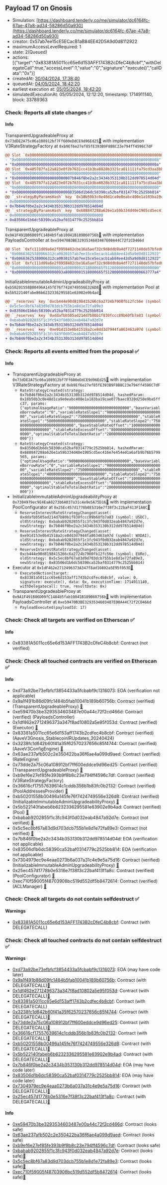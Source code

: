 ## Payload 17 on Gnosis

- Simulation: [https://dashboard.tenderly.co/me/simulator/dc6164fc-67ae-47a8-ad34-58286d50a930](https://dashboard.tenderly.co/me/simulator/dc6164fc-67ae-47a8-ad34-58286d50a930)
- creator: 0x57ab7ee15cE5ECacB1aB84EE42D5A9d0d8112922
- maximumAccessLevelRequired: 1
- state: 2(Queued)
- actions: [{"target":"0x83381A5011cc65e6d153AFF1743B2cDfeC4b8cbf","withDelegateCall":true,"accessLevel":1,"value":"0","signature":"execute()","callData":"0x"}]
- createdAt: [30/04/2024, 17:38:40](https://gnosisscan.io/tx/0xef63da8488ef80ab8918e9a528fe6396d472430c077b6d20a805b3005ab55941)
- queuedAt: [04/05/2024, 18:42:20](https://gnosisscan.io/tx/0x0efb65409164c36b8d4a0395d8ffcc03ed7dabea2bcd58ceb75ca81cdac0c63e)
- earliest execution at: [05/05/2024, 18:42:20](https://www.epochconverter.com/countdown?q=1714934540)
- simulatedExecutionAt: 05/05/2024, 12:12:20, timestamp: 1714911140, block: 33789363
### Check: Reports all state changes :white_check_mark:

#### Info


TransparentUpgradeableProxy at `0x73dDE2A75c06a108912bf7Ff600eDdCE9d96Ed25`[:ghost:](https://github.com/bgd-labs/aave-address-book "AaveV3Gnosis.RATES_FACTORY") with implementation V3RateStrategyFactory at `0xb9Ef6e27ef85fE393B9F8B8C23e794ff4596C7dF`
```diff
@@ Slot `0x0000000000000000000000000000000000000000000000000000000000000002` @@
- "0x0000000000000000000000000000000000000000000000000000000000000008"
+ "0x000000000000000000000000000000000000000000000000000000000000000a"
@@ Slot `0x405787fa12a823e0f2b7631cc41b3ba8828b3321ca811111fa75cd3aa3bb5ad6` @@
- "0x0000000000000000000000000000000000000000000000000000000000000000"
+ "0x0000000000000000000000007b846f0be2a2c3434b353130b312dd978514d04d"
@@ Slot `0x405787fa12a823e0f2b7631cc41b3ba8828b3321ca811111fa75cd3aa3bb5ad7` @@
- "0x0000000000000000000000000000000000000000000000000000000000000000"
+ "0x00000000000000000000000083506d1b6dc58390ca52baf0314779c2525bb814"
@@ `_strategyByParamsHash` key `0x18b50b3c0e48d1ca9e0eabc400e1a183ba19cae077baec0320d250e9ba5ffc37` @@
- 0x0000000000000000000000000000000000000000
+ 0x7b846f0be2a2c3434b353130b312dd978514d04d
@@ `_strategyByParamsHash` key `0x688847288a626e1a59b334d40e1905cd5ec416e7e454ed1a6afb9b76b5799565` @@
- 0x0000000000000000000000000000000000000000
+ 0x83506d1b6dc58390ca52baf0314779c2525bb814
```

TransparentUpgradeableProxy at `0x9A1F491B86D09fC1484b5fab10041B189B60756b`[:ghost:](https://github.com/bgd-labs/aave-address-book "GovernanceV3Gnosis.PAYLOADS_CONTROLLER") with implementation PayloadsController at `0xe59470B3BE3293534603487E00A44C72f2CD466d`
```diff
@@ Slot `0xfc111d09a6e2f0958402cbe16a5aef32c9d8ddb9a4df7271140de57bfed6525a` @@
- "0x00663625380066312ca0020157ab7ee15ce5ecacb1ab84ee42d5a9d0d8112922"
+ "0x00663625380066312ca0030157ab7ee15ce5ecacb1ab84ee42d5a9d0d8112922"
@@ Slot `0xfc111d09a6e2f0958402cbe16a5aef32c9d8ddb9a4df7271140de57bfed6525b` @@
- "0x000000000000000000093a80000001518000665f512000000000000000000000"
+ "0x000000000000000000093a80000001518000665f5120000000000000663777a4"
```

InitializableImmutableAdminUpgradeabilityProxy at `0xb50201558B00496A145fE76f7424749556E326D8`[:ghost:](https://github.com/bgd-labs/aave-address-book "AaveV3Gnosis.POOL") with implementation Pool at `0x5b522140fabeB6b6232336295581e63902e9b4ad`[:ghost:](https://github.com/bgd-labs/aave-address-book "AaveV3Gnosis.POOL_IMPL")
```diff
@@ `_reserves` key `0xcb444e90d8198415266c6a2724b7900fb12fc56e (symbol: EURe).interestRateStrategyAddress` @@
- 0x5c5ec8bf67a83d9d703dcb755b1e8d1e72fa89e3
+ 0x83506d1b6dc58390ca52baf0314779c2525bb814
@@ `_reserves` key `0xddafbb505ad214d7b80b1f830fccc89b60fb7a83 (symbol: USDC).interestRateStrategyAddress` @@
- 0xbabab9202855f1c3fc943f0d032eab4847a92d7e
+ 0x7b846f0be2a2c3434b353130b312dd978514d04d
@@ `_reserves` key `0xe91d153e0b41518a2ce8dd3d7944fa863463a97d (symbol: WXDAI).interestRateStrategyAddress` @@
- 0xbabab9202855f1c3fc943f0d032eab4847a92d7e
+ 0x7b846f0be2a2c3434b353130b312dd978514d04d
```


### Check: Reports all events emitted from the proposal :white_check_mark:

#### Info

- TransparentUpgradeableProxy at `0x73dDE2A75c06a108912bf7Ff600eDdCE9d96Ed25`[:ghost:](https://github.com/bgd-labs/aave-address-book "AaveV3Gnosis.RATES_FACTORY") with implementation V3RateStrategyFactory at `0xb9Ef6e27ef85fE393B9F8B8C23e794ff4596C7dF`
  - `RateStrategyCreated(strategy: 0x7b846f0be2a2c3434b353130b312dd978514d04d, hashedParam: 0x18b50b3c0e48d1ca9e0eabc400e1a183ba19cae077baec0320d250e9ba5ffc37, params: {"optimalUsageRatio":"900000000000000000000000000","baseVariableBorrowRate":"0","variableRateSlope1":"90000000000000000000000000","variableRateSlope2":"750000000000000000000000000","stableRateSlope1":"50000000000000000000000000","stableRateSlope2":"750000000000000000000000000","baseStableRateOffset":"10000000000000000000000000","stableRateExcessOffset":"80000000000000000000000000","optimalStableToTotalDebtRatio":"200000000000000000000000000"})`
  - `RateStrategyCreated(strategy: 0x83506d1b6dc58390ca52baf0314779c2525bb814, hashedParam: 0x688847288a626e1a59b334d40e1905cd5ec416e7e454ed1a6afb9b76b5799565, params: {"optimalUsageRatio":"900000000000000000000000000","baseVariableBorrowRate":"0","variableRateSlope1":"90000000000000000000000000","variableRateSlope2":"750000000000000000000000000","stableRateSlope1":"40000000000000000000000000","stableRateSlope2":"750000000000000000000000000","baseStableRateOffset":"10000000000000000000000000","stableRateExcessOffset":"80000000000000000000000000","optimalStableToTotalDebtRatio":"200000000000000000000000000"})`
- InitializableImmutableAdminUpgradeabilityProxy at `0x7304979ec9E4EaA0273b6A037a31c4e9e5A75D16`[:ghost:](https://github.com/bgd-labs/aave-address-book "AaveV3Gnosis.POOL_CONFIGURATOR") with implementation PoolConfigurator at `0x25Ec457d1778b0E5316e7f38f3c22baF413F1A8C`[:ghost:](https://github.com/bgd-labs/aave-address-book "AaveV3Gnosis.POOL_CONFIGURATOR_IMPL")
  - `ReserveInterestRateStrategyChanged(asset: 0xddafbb505ad214d7b80b1f830fccc89b60fb7a83 (symbol: USDC), oldStrategy: 0xbabab9202855f1c3fc943f0d032eab4847a92d7e, newStrategy: 0x7b846f0be2a2c3434b353130b312dd978514d04d)`
  - `ReserveInterestRateStrategyChanged(asset: 0xe91d153e0b41518a2ce8dd3d7944fa863463a97d (symbol: WXDAI), oldStrategy: 0xbabab9202855f1c3fc943f0d032eab4847a92d7e, newStrategy: 0x7b846f0be2a2c3434b353130b312dd978514d04d)`
  - `ReserveInterestRateStrategyChanged(asset: 0xcb444e90d8198415266c6a2724b7900fb12fc56e (symbol: EURe), oldStrategy: 0x5c5ec8bf67a83d9d703dcb755b1e8d1e72fa89e3, newStrategy: 0x83506d1b6dc58390ca52baf0314779c2525bb814)`
- Executor at `0x1dF462e2712496373A347f8ad10802a5E95f053D`[:ghost:](https://github.com/bgd-labs/aave-address-book "AaveV3Gnosis.ACL_ADMIN, GovernanceV3Gnosis.EXECUTOR_LVL_1")
  - `ExecutedAction(target: 0x83381a5011cc65e6d153aff1743b2cdfec4b8cbf, value: 0, signature: execute(), data: 0x, executionTime: 1714911140, withDelegatecall: true, resultData: 0x)`
- TransparentUpgradeableProxy at `0x9A1F491B86D09fC1484b5fab10041B189B60756b`[:ghost:](https://github.com/bgd-labs/aave-address-book "GovernanceV3Gnosis.PAYLOADS_CONTROLLER") with implementation PayloadsController at `0xe59470B3BE3293534603487E00A44C72f2CD466d`
  - `PayloadExecuted(payloadId: 17)`

### Check: Check all targets are verified on Etherscan :white_check_mark:

#### Info

- 0x83381A5011cc65e6d153AFF1743B2cDfeC4b8cbf: Contract (not verified) 

### Check: Check all touched contracts are verified on Etherscan :white_check_mark:

#### Info

- 0xd73a92be73efbfcf3854433a5fcbabf9c1316073: EOA (verification not applicable)
- 0x9a1f491b86d09fc1484b5fab10041b189b60756b: Contract (verified) (TransparentUpgradeableProxy) [:ghost:](https://github.com/bgd-labs/aave-address-book "GovernanceV3Gnosis.PAYLOADS_CONTROLLER")
- 0xe59470b3be3293534603487e00a44c72f2cd466d: Contract (verified) (PayloadsController) 
- 0x1df462e2712496373a347f8ad10802a5e95f053d: Contract (verified) (Executor) [:ghost:](https://github.com/bgd-labs/aave-address-book "AaveV3Gnosis.ACL_ADMIN, GovernanceV3Gnosis.EXECUTOR_LVL_1")
- 0x83381a5011cc65e6d153aff1743b2cdfec4b8cbf: Contract (verified) (AaveV3Gnosis_StablecoinIRUpdates_20240424) 
- 0x3238fc1d642b60f41a35f62570237656c85f4744: Contract (verified) (AaveV3ConfigEngine) [:ghost:](https://github.com/bgd-labs/aave-address-book "AaveV3Gnosis.CONFIG_ENGINE")
- 0x63ae237afb502c2e350422ba36f6ae4a099d9aed: Contract (verified) (RateEngine) 
- 0x73dde2a75c06a108912bf7ff600eddce9d96ed25: Contract (verified) (TransparentUpgradeableProxy) [:ghost:](https://github.com/bgd-labs/aave-address-book "AaveV3Gnosis.RATES_FACTORY")
- 0xb9ef6e27ef85fe393b9f8b8c23e794ff4596c7df: Contract (verified) (V3RateStrategyFactory) 
- 0x36616cf17557639614c1cddb356b1b83fc0b2132: Contract (verified) (PoolAddressesProvider) [:ghost:](https://github.com/bgd-labs/aave-address-book "AaveV3Gnosis.POOL_ADDRESSES_PROVIDER")
- 0xb50201558b00496a145fe76f7424749556e326d8: Contract (verified) (InitializableImmutableAdminUpgradeabilityProxy) [:ghost:](https://github.com/bgd-labs/aave-address-book "AaveV3Gnosis.POOL")
- 0x5b522140fabeb6b6232336295581e63902e9b4ad: Contract (verified) (Pool) [:ghost:](https://github.com/bgd-labs/aave-address-book "AaveV3Gnosis.POOL_IMPL")
- 0xbabab9202855f1c3fc943f0d032eab4847a92d7e: Contract (not verified) [:ghost:](https://github.com/bgd-labs/aave-address-book "AaveV3Gnosis.ASSETS.USDC.INTEREST_RATE_STRATEGY, AaveV3Gnosis.ASSETS.WXDAI.INTEREST_RATE_STRATEGY")
- 0x5c5ec8bf67a83d9d703dcb755b1e8d1e72fa89e3: Contract (not verified) [:ghost:](https://github.com/bgd-labs/aave-address-book "AaveV3Gnosis.ASSETS.EURe.INTEREST_RATE_STRATEGY")
- 0x7b846f0be2a2c3434b353130b312dd978514d04d: EOA (verification not applicable)
- 0x83506d1b6dc58390ca52baf0314779c2525bb814: EOA (verification not applicable)
- 0x7304979ec9e4eaa0273b6a037a31c4e9e5a75d16: Contract (verified) (InitializableImmutableAdminUpgradeabilityProxy) [:ghost:](https://github.com/bgd-labs/aave-address-book "AaveV3Gnosis.POOL_CONFIGURATOR")
- 0x25ec457d1778b0e5316e7f38f3c22baf413f1a8c: Contract (verified) (PoolConfigurator) [:ghost:](https://github.com/bgd-labs/aave-address-book "AaveV3Gnosis.POOL_CONFIGURATOR_IMPL")
- 0xec710f59005f48703908bc519d552df5b8472614: Contract (verified) (ACLManager) [:ghost:](https://github.com/bgd-labs/aave-address-book "AaveV3Gnosis.ACL_MANAGER")

### Check: Check all targets do not contain selfdestruct :white_check_mark:

#### Warnings

- [0x83381A5011cc65e6d153AFF1743B2cDfeC4b8cbf](https://gnosisscan.io/address/0x83381A5011cc65e6d153AFF1743B2cDfeC4b8cbf): Contract (with DELEGATECALL)

### Check: Check all touched contracts do not contain selfdestruct :white_check_mark:

#### Warnings

- [0xd73a92be73efbfcf3854433a5fcbabf9c1316073](https://gnosisscan.io/address/0xd73a92be73efbfcf3854433a5fcbabf9c1316073): EOA (may have code later)
- [0x9a1f491b86d09fc1484b5fab10041b189b60756b](https://gnosisscan.io/address/0x9a1f491b86d09fc1484b5fab10041b189b60756b): Contract (with DELEGATECALL)[:ghost:](https://github.com/bgd-labs/aave-address-book "GovernanceV3Gnosis.PAYLOADS_CONTROLLER")
- [0x1df462e2712496373a347f8ad10802a5e95f053d](https://gnosisscan.io/address/0x1df462e2712496373a347f8ad10802a5e95f053d): Contract (with DELEGATECALL)[:ghost:](https://github.com/bgd-labs/aave-address-book "AaveV3Gnosis.ACL_ADMIN, GovernanceV3Gnosis.EXECUTOR_LVL_1")
- [0x83381a5011cc65e6d153aff1743b2cdfec4b8cbf](https://gnosisscan.io/address/0x83381a5011cc65e6d153aff1743b2cdfec4b8cbf): Contract (with DELEGATECALL)
- [0x3238fc1d642b60f41a35f62570237656c85f4744](https://gnosisscan.io/address/0x3238fc1d642b60f41a35f62570237656c85f4744): Contract (with DELEGATECALL)[:ghost:](https://github.com/bgd-labs/aave-address-book "AaveV3Gnosis.CONFIG_ENGINE")
- [0x73dde2a75c06a108912bf7ff600eddce9d96ed25](https://gnosisscan.io/address/0x73dde2a75c06a108912bf7ff600eddce9d96ed25): Contract (with DELEGATECALL)[:ghost:](https://github.com/bgd-labs/aave-address-book "AaveV3Gnosis.RATES_FACTORY")
- [0x36616cf17557639614c1cddb356b1b83fc0b2132](https://gnosisscan.io/address/0x36616cf17557639614c1cddb356b1b83fc0b2132): Contract (with DELEGATECALL)[:ghost:](https://github.com/bgd-labs/aave-address-book "AaveV3Gnosis.POOL_ADDRESSES_PROVIDER")
- [0xb50201558b00496a145fe76f7424749556e326d8](https://gnosisscan.io/address/0xb50201558b00496a145fe76f7424749556e326d8): Contract (with DELEGATECALL)[:ghost:](https://github.com/bgd-labs/aave-address-book "AaveV3Gnosis.POOL")
- [0x5b522140fabeb6b6232336295581e63902e9b4ad](https://gnosisscan.io/address/0x5b522140fabeb6b6232336295581e63902e9b4ad): Contract (with DELEGATECALL)[:ghost:](https://github.com/bgd-labs/aave-address-book "AaveV3Gnosis.POOL_IMPL")
- [0x7b846f0be2a2c3434b353130b312dd978514d04d](https://gnosisscan.io/address/0x7b846f0be2a2c3434b353130b312dd978514d04d): EOA (may have code later)
- [0x83506d1b6dc58390ca52baf0314779c2525bb814](https://gnosisscan.io/address/0x83506d1b6dc58390ca52baf0314779c2525bb814): EOA (may have code later)
- [0x7304979ec9e4eaa0273b6a037a31c4e9e5a75d16](https://gnosisscan.io/address/0x7304979ec9e4eaa0273b6a037a31c4e9e5a75d16): Contract (with DELEGATECALL)[:ghost:](https://github.com/bgd-labs/aave-address-book "AaveV3Gnosis.POOL_CONFIGURATOR")
- [0x25ec457d1778b0e5316e7f38f3c22baf413f1a8c](https://gnosisscan.io/address/0x25ec457d1778b0e5316e7f38f3c22baf413f1a8c): Contract (with DELEGATECALL)[:ghost:](https://github.com/bgd-labs/aave-address-book "AaveV3Gnosis.POOL_CONFIGURATOR_IMPL")

#### Info

- [0xe59470b3be3293534603487e00a44c72f2cd466d](https://gnosisscan.io/address/0xe59470b3be3293534603487e00a44c72f2cd466d): Contract (looks safe)
- [0x63ae237afb502c2e350422ba36f6ae4a099d9aed](https://gnosisscan.io/address/0x63ae237afb502c2e350422ba36f6ae4a099d9aed): Contract (looks safe)
- [0xb9ef6e27ef85fe393b9f8b8c23e794ff4596c7df](https://gnosisscan.io/address/0xb9ef6e27ef85fe393b9f8b8c23e794ff4596c7df): Contract (looks safe)
- [0xbabab9202855f1c3fc943f0d032eab4847a92d7e](https://gnosisscan.io/address/0xbabab9202855f1c3fc943f0d032eab4847a92d7e): Contract (looks safe)[:ghost:](https://github.com/bgd-labs/aave-address-book "AaveV3Gnosis.ASSETS.USDC.INTEREST_RATE_STRATEGY, AaveV3Gnosis.ASSETS.WXDAI.INTEREST_RATE_STRATEGY")
- [0x5c5ec8bf67a83d9d703dcb755b1e8d1e72fa89e3](https://gnosisscan.io/address/0x5c5ec8bf67a83d9d703dcb755b1e8d1e72fa89e3): Contract (looks safe)[:ghost:](https://github.com/bgd-labs/aave-address-book "AaveV3Gnosis.ASSETS.EURe.INTEREST_RATE_STRATEGY")
- [0xec710f59005f48703908bc519d552df5b8472614](https://gnosisscan.io/address/0xec710f59005f48703908bc519d552df5b8472614): Contract (looks safe)[:ghost:](https://github.com/bgd-labs/aave-address-book "AaveV3Gnosis.ACL_MANAGER")

